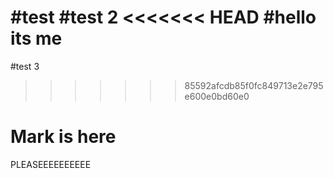 #test
#test 2
<<<<<<< HEAD
#hello its me
=======
#test 3
>>>>>>> 85592afcdb85f0fc849713e2e795e600e0bd60e0
# Mark is here
PLEASEEEEEEEEEE
